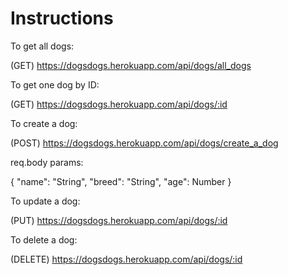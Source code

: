 # Instructions

To get all dogs:

(GET) https://dogsdogs.herokuapp.com/api/dogs/all_dogs

To get one dog by ID:

(GET) https://dogsdogs.herokuapp.com/api/dogs/:id

To create a dog:

(POST) https://dogsdogs.herokuapp.com/api/dogs/create_a_dog

req.body params:

{
"name": "String",
"breed": "String",
"age": Number
}

To update a dog:

(PUT) https://dogsdogs.herokuapp.com/api/dogs/:id

To delete a dog:

(DELETE) https://dogsdogs.herokuapp.com/api/dogs/:id
